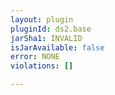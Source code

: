 ```yaml
---
layout: plugin
pluginId: ds2.base
jarSha1: INVALID
isJarAvailable: false
error: NONE
violations: []

---
```

